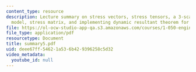 ```yaml
---
content_type: resource
description: Lecture summary on stress vectors, stress tensors, a 3-scale continuum
  model, stress matrix, and implementing dynamic resultant theorem for REV.
file: https://ol-ocw-studio-app-qa.s3.amazonaws.com/courses/1-050-engineering-mechanics-i-fall-2007/deee67ff54621a536b429396258c5d32_summary5.pdf
file_type: application/pdf
resourcetype: Document
title: summary5.pdf
uid: deee67ff-5462-1a53-6b42-9396258c5d32
video_metadata:
  youtube_id: null
---
```

